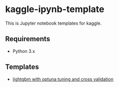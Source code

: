 # kaggle-ipynb-template
This is Jupyter notebook templates for kaggle.

## Requirements
- Python 3.x

## Templates
- [lightgbm with optuna tuning and cross validation](optuna-lightgbm-cv.ipynb)
